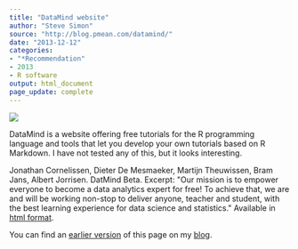 ```yaml
---
title: "DataMind website"
author: "Steve Simon"
source: "http://blog.pmean.com/datamind/"
date: "2013-12-12"
categories:
- "*Recommendation"
- 2013
- R software
output: html_document
page_update: complete
---
```


![](http://www.pmean.com/new-images/13/data-mind-01.png)

<!---More--->

DataMind is a website offering free tutorials for the R programming language and tools that let you develop your own tutorials based on R Markdown. I have not tested any of this, but it looks interesting.

Jonathan Cornelissen, Dieter De Mesmaeker, Martijn Theuwissen, Bram Jans, Albert Jorrisen. DatMind Beta. Excerpt: "Our mission is to empower everyone to become a data analytics expert for free! To achieve that, we are and will be working non-stop to deliver anyone, teacher and student, with the best learning experience for data science and statistics." Available in [html format][dat1].

[dat1]: http://www.datamind.org/

You can find an [earlier version][sim1] of this page on my [blog][sim2].

[sim1]: http://blog.pmean.com/datamind/
[sim2]: http://blog.pmean.com